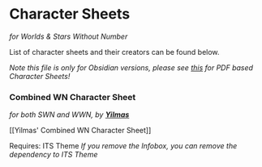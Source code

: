 # Character Sheets 
_for Worlds & Stars Without Number_

List of character sheets and their creators can be found below.

_Note this file is only for Obsidian versions, please see [this](PDF-Links-SWN-WWN.md) for PDF based Character Sheets!_

### Combined WN Character Sheet
_for both SWN and WWN, by **[Yilmas](https://github.com/Yilmas)**_

[[Yilmas' Combined WN Character Sheet]]

Requires: ITS Theme
_If you remove the Infobox, you can remove the dependency to ITS Theme_
